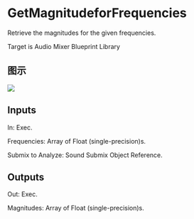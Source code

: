 # GetMagnitudeforFrequencies

Retrieve the magnitudes for the given frequencies.

Target is Audio Mixer Blueprint Library

## 图示

![]($-20221218-18022136.png)

## Inputs

In: Exec.

Frequencies: Array of Float (single-precision)s.

Submix to Analyze: Sound Submix Object Reference.  

## Outputs

Out: Exec.

Magnitudes: Array of Float (single-precision)s.

